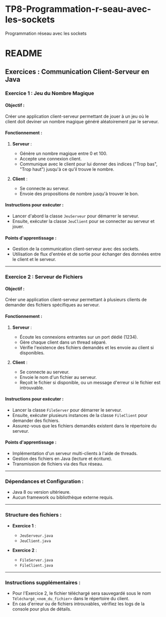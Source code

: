 # TP8-Programmation-r-seau-avec-les-sockets
Programmation réseau avec les sockets
# README

## Exercices : Communication Client-Serveur en Java

### Exercice 1 : Jeu du Nombre Magique

#### Objectif :
Créer une application client-serveur permettant de jouer à un jeu où le client doit deviner un nombre magique généré aléatoirement par le serveur.

#### Fonctionnement :
1. **Serveur** :
   - Génère un nombre magique entre 0 et 100.
   - Accepte une connexion client.
   - Communique avec le client pour lui donner des indices ("Trop bas", "Trop haut") jusqu'à ce qu'il trouve le nombre.

2. **Client** :
   - Se connecte au serveur.
   - Envoie des propositions de nombre jusqu'à trouver le bon.

#### Instructions pour exécuter :
- Lancer d'abord la classe `JeuServeur` pour démarrer le serveur.
- Ensuite, exécuter la classe `JeuClient` pour se connecter au serveur et jouer.

#### Points d'apprentissage :
- Gestion de la communication client-serveur avec des sockets.
- Utilisation de flux d'entrée et de sortie pour échanger des données entre le client et le serveur.

---

### Exercice 2 : Serveur de Fichiers

#### Objectif :
Créer une application client-serveur permettant à plusieurs clients de demander des fichiers spécifiques au serveur.

#### Fonctionnement :
1. **Serveur** :
   - Écoute les connexions entrantes sur un port dédié (1234).
   - Gère chaque client dans un thread séparé.
   - Vérifie l'existence des fichiers demandés et les envoie au client si disponibles.

2. **Client** :
   - Se connecte au serveur.
   - Envoie le nom d'un fichier au serveur.
   - Reçoit le fichier si disponible, ou un message d'erreur si le fichier est introuvable.

#### Instructions pour exécuter :
- Lancer la classe `FileServer` pour démarrer le serveur.
- Ensuite, exécuter plusieurs instances de la classe `FileClient` pour demander des fichiers.
- Assurez-vous que les fichiers demandés existent dans le répertoire du serveur.

#### Points d'apprentissage :
- Implémentation d'un serveur multi-clients à l'aide de threads.
- Gestion des fichiers en Java (lecture et écriture).
- Transmission de fichiers via des flux réseau.

---

### Dépendances et Configuration :
- Java 8 ou version ultérieure.
- Aucun framework ou bibliothèque externe requis.

---

### Structure des fichiers :
- **Exercice 1** :
  - `JeuServeur.java`
  - `JeuClient.java`

- **Exercice 2** :
  - `FileServer.java`
  - `FileClient.java`

---

### Instructions supplémentaires :
- Pour l'Exercice 2, le fichier téléchargé sera sauvegardé sous le nom `Téléchargé_<nom_du_fichier>` dans le répertoire du client.
- En cas d'erreur ou de fichiers introuvables, vérifiez les logs de la console pour plus de détails.
